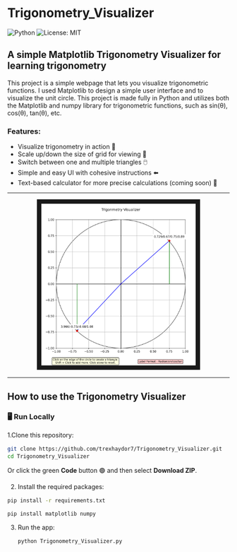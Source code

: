 # Trigonometry_Visualizer

![Python](https://img.shields.io/badge/Python-3.11-blue)
![License: MIT](https://img.shields.io/badge/License-MIT-yellow.svg)

## A simple Matplotlib Trigonometry Visualizer for learning trigonometry

This project is a simple webpage that lets you visualize trigonometric functions. I used Matplotlib to design a simple user interface and to visualize the unit circle. This project is made fully in Python and utilizes both the Matplotlib and numpy library for trigonometric functions, such as sin(θ), cos(θ), tan(θ), etc.

### Features:
 * Visualize trigonometry in action 🏃
 * Scale up/down the size of grid for viewing 🎥
 * Switch between one and multiple triangles 🖱️
 * Simple and easy UI with cohesive instructions ⬅️
 * Text-based calculator for more precise calculations (coming soon) 👀
---

<p  align="center">
   <img src="Screenshot 2025-07-31 185455.png" alt="Demo Image" width="350" border="10" />
</p>

---

## How to use the Trigonometry Visualizer

### 🖥️ Run Locally

1.Clone this repository:

   ```bash
   git clone https://github.com/trexhaydor7/Trigonometry_Visualizer.git
   cd Trigonometry_Visualizer
   ```
   Or click the green **Code** button 🟢 and then select **Download ZIP**.
   
2.  Install the required packages:
   ```bash
   pip install -r requirements.txt
   ```
   ```bash
   pip install matplotlib numpy
   ```

3. Run the app:
   ```bash
   python Trigonometry_Visualizer.py
